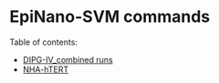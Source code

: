 # EpiNano-SVM commands

Table of contents:
- [DIPG-IV_combined runs](DIPG-IV_combined%20runs/README.md)
- [NHA-hTERT](NHA-hTERT/README.md)